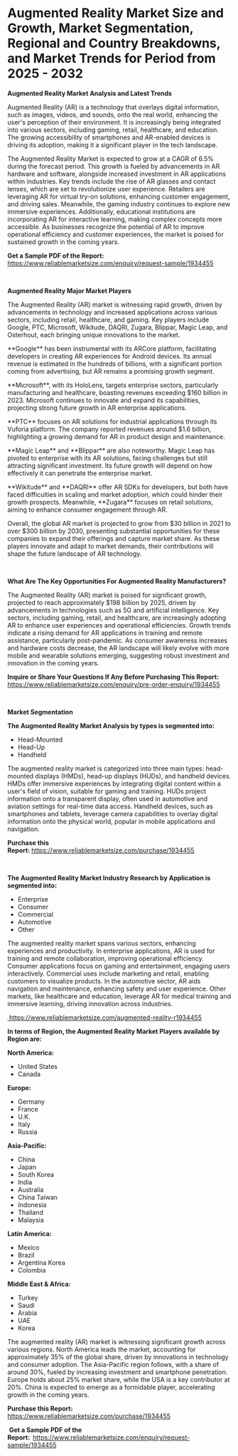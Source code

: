 <p><h1>Augmented Reality Market Size and Growth, Market Segmentation, Regional and Country Breakdowns, and Market Trends for Period from 2025 -  2032</h1></p><p><strong>Augmented Reality Market Analysis and Latest Trends</strong></p>
<p><p>Augmented Reality (AR) is a technology that overlays digital information, such as images, videos, and sounds, onto the real world, enhancing the user's perception of their environment. It is increasingly being integrated into various sectors, including gaming, retail, healthcare, and education. The growing accessibility of smartphones and AR-enabled devices is driving its adoption, making it a significant player in the tech landscape.</p><p>The Augmented Reality Market is expected to grow at a CAGR of 6.5% during the forecast period. This growth is fueled by advancements in AR hardware and software, alongside increased investment in AR applications within industries. Key trends include the rise of AR glasses and contact lenses, which are set to revolutionize user experience. Retailers are leveraging AR for virtual try-on solutions, enhancing customer engagement, and driving sales. Meanwhile, the gaming industry continues to explore new immersive experiences. Additionally, educational institutions are incorporating AR for interactive learning, making complex concepts more accessible. As businesses recognize the potential of AR to improve operational efficiency and customer experiences, the market is poised for sustained growth in the coming years.</p></p>
<p><strong>Get a Sample PDF of the Report:&nbsp;</strong> <a href="https://www.reliablemarketsize.com/enquiry/request-sample/1934455?utm_campaign=1885&utm_medium=2&utm_source=Github&utm_content=ia&utm_term=19042025&utm_id=augmented-reality">https://www.reliablemarketsize.com/enquiry/request-sample/1934455</a></p>
<p>&nbsp;</p>
<p><strong>Augmented Reality Major Market Players</strong></p>
<p><p>The Augmented Reality (AR) market is witnessing rapid growth, driven by advancements in technology and increased applications across various sectors, including retail, healthcare, and gaming. Key players include Google, PTC, Microsoft, Wikitude, DAQRI, Zugara, Blippar, Magic Leap, and Osterhout, each bringing unique innovations to the market.</p><p>**Google** has been instrumental with its ARCore platform, facilitating developers in creating AR experiences for Android devices. Its annual revenue is estimated in the hundreds of billions, with a significant portion coming from advertising, but AR remains a promising growth segment.</p><p>**Microsoft**, with its HoloLens, targets enterprise sectors, particularly manufacturing and healthcare, boasting revenues exceeding $160 billion in 2023. Microsoft continues to innovate and expand its capabilities, projecting strong future growth in AR enterprise applications.</p><p>**PTC** focuses on AR solutions for industrial applications through its Vuforia platform. The company reported revenues around $1.6 billion, highlighting a growing demand for AR in product design and maintenance.</p><p>**Magic Leap** and **Blippar** are also noteworthy. Magic Leap has pivoted to enterprise with its AR solutions, facing challenges but still attracting significant investment. Its future growth will depend on how effectively it can penetrate the enterprise market.</p><p>**Wikitude** and **DAQRI** offer AR SDKs for developers, but both have faced difficulties in scaling and market adoption, which could hinder their growth prospects. Meanwhile, **Zugara** focuses on retail solutions, aiming to enhance consumer engagement through AR.</p><p>Overall, the global AR market is projected to grow from $30 billion in 2021 to over $300 billion by 2030, presenting substantial opportunities for these companies to expand their offerings and capture market share. As these players innovate and adapt to market demands, their contributions will shape the future landscape of AR technology.</p></p>
<p>&nbsp;</p>
<p><strong>What Are The Key Opportunities For Augmented Reality Manufacturers?</strong></p>
<p><p>The Augmented Reality (AR) market is poised for significant growth, projected to reach approximately $198 billion by 2025, driven by advancements in technologies such as 5G and artificial intelligence. Key sectors, including gaming, retail, and healthcare, are increasingly adopting AR to enhance user experiences and operational efficiencies. Growth trends indicate a rising demand for AR applications in training and remote assistance, particularly post-pandemic. As consumer awareness increases and hardware costs decrease, the AR landscape will likely evolve with more mobile and wearable solutions emerging, suggesting robust investment and innovation in the coming years.</p></p>
<p><strong>Inquire or Share Your Questions If Any Before Purchasing This Report:</strong> <a href="https://www.reliablemarketsize.com/enquiry/pre-order-enquiry/1934455?utm_campaign=1885&utm_medium=2&utm_source=Github&utm_content=ia&utm_term=19042025&utm_id=augmented-reality">https://www.reliablemarketsize.com/enquiry/pre-order-enquiry/1934455</a></p>
<p>&nbsp;</p>
<p><strong>Market Segmentation</strong></p>
<p><strong>The Augmented Reality Market Analysis by types is segmented into:</strong></p>
<p><ul><li>Head-Mounted</li><li>Head-Up</li><li>Handheld</li></ul></p>
<p><p>The augmented reality market is categorized into three main types: head-mounted displays (HMDs), head-up displays (HUDs), and handheld devices. HMDs offer immersive experiences by integrating digital content within a user's field of vision, suitable for gaming and training. HUDs project information onto a transparent display, often used in automotive and aviation settings for real-time data access. Handheld devices, such as smartphones and tablets, leverage camera capabilities to overlay digital information onto the physical world, popular in mobile applications and navigation.</p></p>
<p><strong>Purchase this Report:&nbsp;</strong><a href="https://www.reliablemarketsize.com/purchase/1934455?utm_campaign=1885&utm_medium=2&utm_source=Github&utm_content=ia&utm_term=19042025&utm_id=augmented-reality">https://www.reliablemarketsize.com/purchase/1934455</a></p>
<p>&nbsp;</p>
<p><strong>The Augmented Reality Market Industry Research by Application is segmented into:</strong></p>
<p><ul><li>Enterprise</li><li>Consumer</li><li>Commercial</li><li>Automotive</li><li>Other</li></ul></p>
<p><p>The augmented reality market spans various sectors, enhancing experiences and productivity. In enterprise applications, AR is used for training and remote collaboration, improving operational efficiency. Consumer applications focus on gaming and entertainment, engaging users interactively. Commercial uses include marketing and retail, enabling customers to visualize products. In the automotive sector, AR aids navigation and maintenance, enhancing safety and user experience. Other markets, like healthcare and education, leverage AR for medical training and immersive learning, driving innovation across industries.</p></p>
<p><a href="https://www.reliablemarketsize.com/augmented-reality-r1934455?utm_campaign=1885&utm_medium=2&utm_source=Github&utm_content=ia&utm_term=19042025&utm_id=augmented-reality">&nbsp;https://www.reliablemarketsize.com/augmented-reality-r1934455</a></p>
<p><strong>In terms of Region, the Augmented Reality Market Players available by Region are:</strong></p>
<p>
    <p> <strong> North America: </strong>
        <ul>
            <li>United States</li>
            <li>Canada</li>
        </ul>
        </p> 
    <p> <strong> Europe: </strong>
        <ul>
            <li>Germany</li>
            <li>France</li>
            <li>U.K.</li>
            <li>Italy</li>
            <li>Russia</li>
        </ul>
        </p> 
    <p> <strong> Asia-Pacific: </strong>
        <ul>
            <li>China</li>
            <li>Japan</li>
            <li>South Korea</li>
            <li>India</li>
            <li>Australia</li>
            <li>China Taiwan</li>
            <li>Indonesia</li>
            <li>Thailand</li>
            <li>Malaysia</li>
        </ul>
        </p> 
    <p> <strong> Latin America: </strong>
        <ul>
            <li>Mexico</li>
            <li>Brazil</li>
            <li>Argentina Korea</li>
            <li>Colombia</li>
        </ul>
        </p> 
    <p> <strong> Middle East & Africa: </strong>
        <ul>
            <li>Turkey</li>
            <li>Saudi</li>
            <li>Arabia</li>
            <li>UAE</li>
            <li>Korea</li>
        </ul>
    </p>
    </p>
<p><p>The augmented reality (AR) market is witnessing significant growth across various regions. North America leads the market, accounting for approximately 35% of the global share, driven by innovations in technology and consumer adoption. The Asia-Pacific region follows, with a share of around 30%, fueled by increasing investment and smartphone penetration. Europe holds about 25% market share, while the USA is a key contributor at 20%. China is expected to emerge as a formidable player, accelerating growth in the coming years.</p></p>
<p><strong>Purchase this Report: </strong><a href="https://www.reliablemarketsize.com/purchase/1934455?utm_campaign=1885&utm_medium=2&utm_source=Github&utm_content=ia&utm_term=19042025&utm_id=augmented-reality">https://www.reliablemarketsize.com/purchase/1934455</a></p>
<p>&nbsp;<strong>Get a Sample PDF of the Report:&nbsp;&nbsp;</strong><a href="https://www.reliablemarketsize.com/enquiry/request-sample/1934455?utm_campaign=1885&utm_medium=2&utm_source=Github&utm_content=ia&utm_term=19042025&utm_id=augmented-reality">https://www.reliablemarketsize.com/enquiry/request-sample/1934455</a></p>
<p><strong></strong></p>
<p><p></p><p></p><p></p></p>